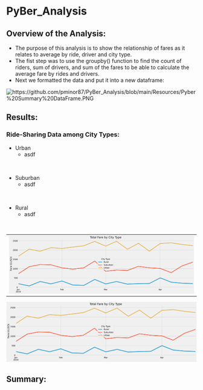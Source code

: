 # PyBer_Analysis

## Overview of the Analysis:
- The purpose of this analysis is to show the relationship of fares as it relates to average by ride, driver and city type.
- The fist step was to use the groupby() function to find the count of riders, sum of drivers, and sum of the fares to be able to calculate the average fare by rides and drivers.
- Next we formatted the data and put it into a new dataframe:

<img width="629" alt="https://github.com/pminor87/PyBer_Analysis/blob/main/Resources/Pyber%20Summary%20DataFrame.PNG">


<br>

## Results:
### Ride-Sharing Data among City Types:
- Urban
    - asdf

<br>

- Suburban
    - asdf

<br>

- Rural
    - asdf

<br>

<table>
  <tr>
    <td><img src="analysis/PyBer_fare_per_city_type_summary.png" width= height=></td>
  </tr>
 </table>

 <img width="629" src="https://github.com/pminor87/PyBer_Analysis/blob/main/analysis/PyBer_fare_per_city_type_summary.png">

<br>

## Summary:
